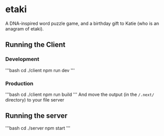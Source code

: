 # etaki

A DNA-inspired word puzzle game, and a birthday gift to Katie (who is an anagram of etaki).

## Running the Client

### Development
'''bash
cd ./client
npm run dev
'''

### Production
'''bash
cd ./client
npm run build
'''
And move the output (in the `/.next/` directory) to  your file server


## Running the server

'''bash
cd ./server
npm start
'''
